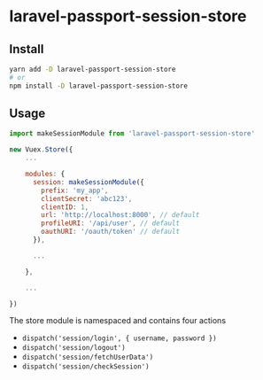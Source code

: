 # laravel-passport-session-store

## Install
```sh
yarn add -D laravel-passport-session-store
# or
npm install -D laravel-passport-session-store
```

## Usage
```javascript
import makeSessionModule from 'laravel-passport-session-store'

new Vuex.Store({
    ...

    modules: {
      session: makeSessionModule({
        prefix: 'my_app',
        clientSecret: 'abc123',
        clientID: 1,
        url: 'http://localhost:8000', // default
        profileURI: '/api/user', // default
        oauthURI: '/oauth/token' // default
      }),

      ...

    },

    ...

})
```
The store module is namespaced and contains four actions
- `dispatch('session/login', { username, password })`
- `dispatch('session/logout')`
- `dispatch('session/fetchUserData')`
- `dispatch('session/checkSession')`
